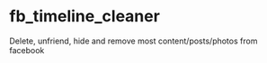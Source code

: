 fb_timeline_cleaner
===================

Delete, unfriend, hide and remove most content/posts/photos from facebook
